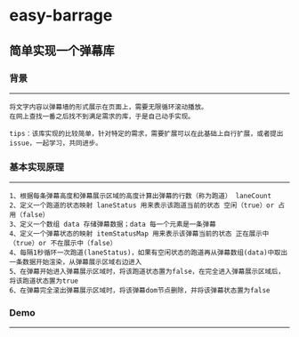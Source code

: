 # easy-barrage

## **简单实现一个弹幕库**

### **背景**
___

    将文字内容以弹幕墙的形式展示在页面上，需要无限循环滚动播放。
    在网上查找一番之后找不到满足需求的库，于是自己动手实现。

    tips：该库实现的比较简单，针对特定的需求，需要扩展可以在此基础上自行扩展，或者提出issue，一起学习，共同进步。

### **基本实现原理**
___
    1、根据每条弹幕高度和弹幕展示区域的高度计算出弹幕的行数（称为跑道） laneCount
    2、定义一个跑道的状态映射 laneStatus 用来表示该跑道当前的状态 空闲（true）or 占用（false）
    3、定义一个数组 data 存储弹幕数据；data 每一个元素是一条弹幕
    4、定义一个弹幕状态的映射 itemStatusMap 用来表示该弹幕当前的状态 正在展示中（true）or 不在展示中（false）
    4、每隔1秒循环一次跑道(laneStatus)，如果有空闲状态的跑道再从弹幕数组(data)中取出一条数据开始渲染，从弹幕展示区域右边进入
    5、在弹幕开始进入弹幕展示区域时，将该跑道状态置为false，在完全进入弹幕展示区域后，将该跑道状态置为true
    6、在弹幕完全滚出弹幕展示区域时，将该弹幕dom节点删除，并将该弹幕状态置为false

### **Demo**
___
![]()